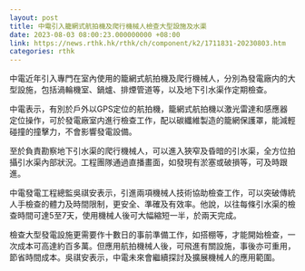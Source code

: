 ```yaml
---
layout: post
title: 中電引入籠網式航拍機及爬行機械人檢查大型設施及水渠
date: 2023-08-03 08:00:23.000000000 +08:00
link: https://news.rthk.hk/rthk/ch/component/k2/1711831-20230803.htm
categories: rthk
---
```


中電近年引入專門在室內使用的籠網式航拍機及爬行機械人，分別為發電廠内的大型設施，包括渦輪機室、鍋爐、排煙管道等，以及地下引水渠作定期檢查。

中電表示，有別於戶外以GPS定位的航拍機，籠網式航拍機以激光雷達和感應器定位操作，可於發電廠室内進行檢查工作，配以碳纖維製造的籠網保護罩，能減輕碰撞的撞擊力，不會影響發電設備。

至於負責勘察地下引水渠的爬行機械人，可以進入狹窄及昏暗的引水渠，全方位拍攝引水渠內部狀況。工程團隊通過直播畫面，如發現有淤塞或破損等，可及時跟進。

中電發電工程總監吳祺安表示，引進兩項機械人技術協助檢查工作，可以突破傳統人手檢查的體力及時間限制，更安全、準確及有效率。他說，以往每條引水渠的檢查時間可達5至7天，使用機械人後可大幅縮短一半，於兩天完成。

檢查大型發電設施更需要作十數日的事前準備工作，如搭棚等，才能開始檢查，一次成本可高達約百多萬。但應用航拍機械人後，可飛進有關設施，事後亦可重用，節省時間成本。吳祺安表示，中電未來會繼續探討及擴展機械人的應用範圍。
